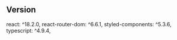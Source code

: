 ## Version

react: ^18.2.0,
react-router-dom: ^6.6.1,
styled-components: ^5.3.6,
typescript: ^4.9.4,
